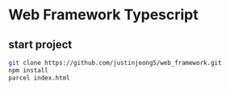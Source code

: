 # Web Framework Typescript

## start project

```zsh
git clone https://github.com/justinjeong5/web_framework.git
npm install
parcel index.html
```